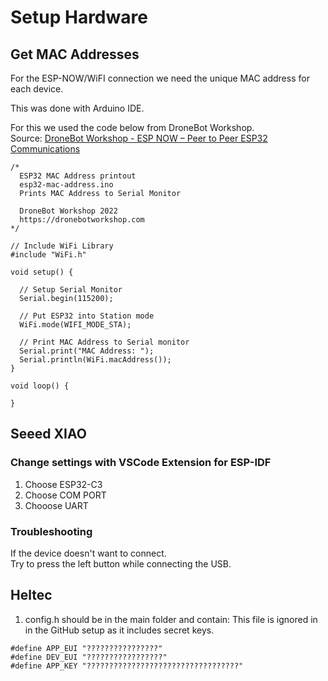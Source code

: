 # Setup Hardware

## Get MAC Addresses
For the ESP-NOW/WiFI connection we need the unique MAC address for each device.  

This was done with Arduino IDE.  

For this we used the code below from DroneBot Workshop.  
Source: [DroneBot Workshop - ESP NOW – Peer to Peer ESP32 Communications](https://dronebotworkshop.com/esp-now/)

```
/*
  ESP32 MAC Address printout
  esp32-mac-address.ino
  Prints MAC Address to Serial Monitor
 
  DroneBot Workshop 2022
  https://dronebotworkshop.com
*/
 
// Include WiFi Library
#include "WiFi.h"
 
void setup() {
 
  // Setup Serial Monitor
  Serial.begin(115200);
 
  // Put ESP32 into Station mode
  WiFi.mode(WIFI_MODE_STA);
 
  // Print MAC Address to Serial monitor
  Serial.print("MAC Address: ");
  Serial.println(WiFi.macAddress());
}
 
void loop() {
 
}
```

## Seeed XIAO
### Change settings with VSCode Extension for ESP-IDF
1. Choose ESP32-C3
2. Choose COM PORT
3. Chooose UART

### Troubleshooting
If the device doesn't want to connect.  
Try to press the left button while connecting the USB.

## Heltec
1. config.h should be in the main folder and contain:
This file is ignored in in the GitHub setup as it includes secret keys.

```
#define APP_EUI "????????????????"
#define DEV_EUI "?????????????????"
#define APP_KEY "??????????????????????????????????"
```
